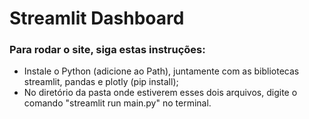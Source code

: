 # Streamlit Dashboard
### Para rodar o site, siga estas instruções:
- Instale o Python (adicione ao Path), juntamente com as bibliotecas streamlit, pandas e plotly (pip install);
- No diretório da pasta onde estiverem esses dois arquivos, digite o comando "streamlit run main.py" no terminal.
